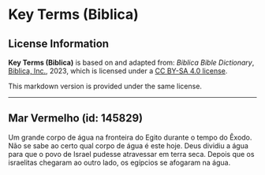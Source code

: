 # Key Terms (Biblica)

## License Information

**Key Terms (Biblica)** is based on and adapted from: _Biblica Bible Dictionary_, [Biblica, Inc.](https://www.biblica.com/), 2023, which is licensed under a [CC BY-SA 4.0 license](https://creativecommons.org/licenses/by-sa/4.0/legalcode.en).

This markdown version is provided under the same license.



--------------------------------

## Mar Vermelho (id: 145829)

Um grande corpo de água na fronteira do Egito durante o tempo do Êxodo. Não se sabe ao certo qual corpo de água é este hoje. Deus dividiu a água para que o povo de Israel pudesse atravessar em terra seca. Depois que os israelitas chegaram ao outro lado, os egípcios se afogaram na água.


